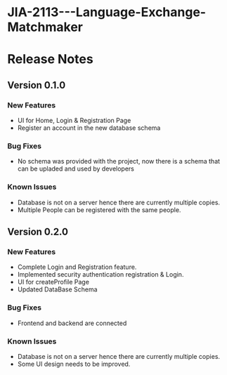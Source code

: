 # JIA-2113---Language-Exchange-Matchmaker

# Release Notes
## Version 0.1.0
### New Features
* UI for Home, Login & Registration Page
* Register an account in the new database schema

### Bug Fixes
* No schema was provided with the project, now there is a schema that can be upladed and used by developers

### Known Issues
* Database is not on a server hence there are currently multiple copies.
* Multiple People can be registered with the same people.

## Version 0.2.0
### New Features
* Complete Login and Registration feature.
* Implemented security authentication registration & Login.
* UI for createProfile Page
* Updated DataBase Schema

### Bug Fixes
* Frontend and backend are connected

### Known Issues
* Database is not on a server hence there are currently multiple copies.
* Some UI design needs to be improved.
